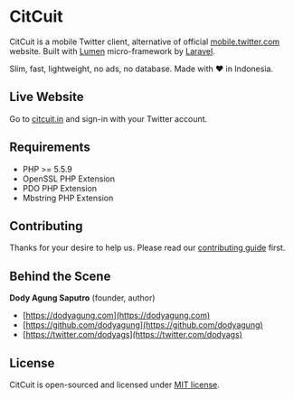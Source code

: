 # CitCuit

CitCuit is a mobile Twitter client, alternative of official [mobile.twitter.com](https://mobile.twitter.com) website. Built with [Lumen](https://lumen.laravel.com) micro-framework by [Laravel](https://laravel.com).

Slim, fast, lightweight, no ads, no database. Made with :heart: in Indonesia.

## Live Website

Go to [citcuit.in](https://citcuit.in) and sign-in with your Twitter account.

## Requirements

- PHP >= 5.5.9
- OpenSSL PHP Extension
- PDO PHP Extension
- Mbstring PHP Extension

## Contributing

Thanks for your desire to help us. Please read our [contributing guide](https://github.com/dodyagung/citcuit/blob/master/CONTRIBUTING.md) first. 

## Behind the Scene

**Dody Agung Saputro** (founder, author)
* [https://dodyagung.com](https://dodyagung.com)
* [https://github.com/dodyagung](https://github.com/dodyagung)
* [https://twitter.com/dodyags](https://twitter.com/dodyags)

## License

CitCuit is open-sourced and licensed under [MIT license](https://github.com/dodyagung/citcuit/blob/master/LICENSE.md).